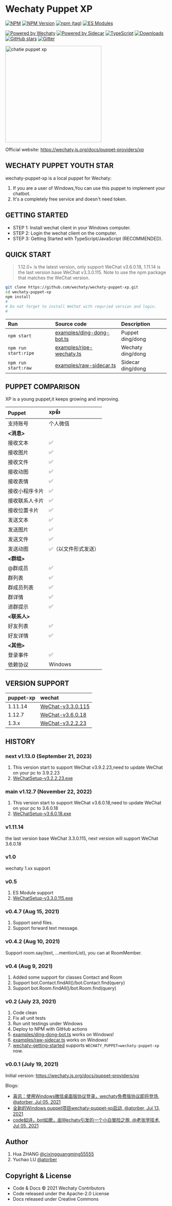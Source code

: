 # Wechaty Puppet XP

[![NPM](https://github.com/wechaty/wechaty-puppet-xp/workflows/NPM/badge.svg)](https://github.com/wechaty/wechaty/actions?query=workflow%3ANPM)
[![NPM Version](https://img.shields.io/npm/v/wechaty-puppet-xp?color=brightgreen)](https://www.npmjs.com/package/wechaty-puppet-xp)
[![npm (tag)](https://img.shields.io/npm/v/wechaty-puppet-xp/next.svg)](https://www.npmjs.com/package/wechaty-puppet-xp?activeTab=versions)
[![ES Modules](https://img.shields.io/badge/ES-Modules-brightgreen)](https://github.com/Chatie/tsconfig/issues/16)

[![Powered by Wechaty](https://img.shields.io/badge/Powered%20By-Wechaty-brightgreen.svg)](https://github.com/wechaty/wechaty)
[![Powered by Sidecar](https://img.shields.io/badge/Powered%20By-Sidecar-red.svg)](https://github.com/huan/sidecar)
[![TypeScript](https://img.shields.io/badge/%3C%2F%3E-TypeScript-blue.svg)](https://www.typescriptlang.org/)
[![Downloads](https://img.shields.io/npm/dm/wechaty-puppet-xp.svg?style=flat-square)](https://www.npmjs.com/package/wechaty)
[![GitHub stars](https://img.shields.io/github/stars/wechaty/wechaty-puppet-xp.svg?label=github%20stars)](https://github.com/wechaty/wechaty)
[![Gitter](https://badges.gitter.im/wechaty/wechaty.svg)](https://gitter.im/wechaty/wechaty?utm_source=badge&utm_medium=badge&utm_campaign=pr-badge)

<img src="https://camo.githubusercontent.com/6c7c7e10053c8e1936c084d17ea74c3437759fd1c4d3e02acca9256e2bfe9bb3/68747470733a2f2f692e6c6f6c692e6e65742f323032302f30352f30392f4858436c49663541324570554734752e706e67" alt="chatie puppet xp" width="300" height="300" align="bottom" />

Official website: <https://wechaty.js.org/docs/puppet-providers/xp>

## WECHATY PUPPET YOUTH STAR

wechaty-puppet-xp is a local puppet for Wechaty:

1. If you are a user of Windows,You can use this puppet to implement your chatbot.
1. It's a completely free service and doesn't need token.

## GETTING STARTED

- STEP 1: Install wechat client in your Windows computer.
- STEP 2: Login the wechat client on the computer.
- STEP 3: Getting Started with TypeScript/JavaScript (RECOMMENDED).

## QUICK START

> 1.12.0+ is the latest version, only support WeChat v3.6.0.18, 1.11.14 is the last version base WeChat v3.3.0.115. Note to use the npm package that matches the WeChat version.

```sh
git clone https://github.com/wechaty/wechaty-puppet-xp.git
cd wechaty-puppet-xp
npm install
#
# Do not forget to install WeChat with requried version and login.
#
```

| Run | Source code | Description |
| :------------- |:-------------| :-----|
| `npm start` | [examples/ding-dong-bot.ts](examples/ding-dong-bot.ts) | Puppet ding/dong |
| `npm run start:ripe` | [examples/ripe-wechaty.ts](examples/ripe-wechaty.ts) | Wechaty ding/dong |
| `npm run start:raw` | [examples/raw-sidecar.ts](examples/raw-sidecar.ts) | Sidecar ding/dong |

## PUPPET COMPARISON

XP is a young puppet,it keeps growing and improving.

Puppet|xp👍|
:---|:---|
支持账号|个人微信|
**<消息>**|
接收文本|✅
接收图片|✅
接收文件|✅
接收动图|✅
接收表情|✅
接收小程序卡片|✅
接收联系人卡片|✅
接收位置卡片|✅
发送文本|✅
发送图片|✅
发送文件|✅
发送动图|✅（以文件形式发送）
**<群组>**|
@群成员|✅
群列表|✅
群成员列表|✅
群详情|✅
进群提示|✅
**<联系人>**|
好友列表|✅
好友详情|✅
**<其他>**|
登录事件|✅
依赖协议|Windows

## VERSION SUPPORT

puppet-xp|wechat|
|:---|:---|
|1.11.14|[WeChat-v3.3.0.115](https://github.com/wechaty/wechaty-puppet-xp/releases/download/v0.5/WeChatSetup-v3.3.0.115.exe)|
|1.12.7|[WeChat-v3.6.0.18](https://github.com/tom-snow/wechat-windows-versions/releases/download/v3.6.0.18/WeChatSetup-3.6.0.18.exe)|
|1.3.x|[WeChat-v3.2.2.23](https://github.com/tom-snow/wechat-windows-versions/releases/download/v3.9.2.23/WeChatSetup-3.9.2.23.exe)|

## HISTORY

### next v1.13.0 (September 21, 2023)

1. This version start to support WeChat v3.9.2.23,need to update WeChat on your pc to 3.9.2.23
2. [WeChatSetup-v3.2.2.23.exe](https://github.com/tom-snow/wechat-windows-versions/releases/download/v3.9.2.23/WeChatSetup-3.9.2.23.exe)

### main v1.12.7 (November 22, 2022)

1. This version start to support WeChat v3.6.0.18,need to update WeChat on your pc to 3.6.0.18
2. [WeChatSetup-v3.6.0.18.exe](https://github.com/tom-snow/wechat-windows-versions/releases/download/v3.6.0.18/WeChatSetup-3.6.0.18.exe)

### v1.11.14

the last version base WeChat 3.3.0.115, next version will support WeChat 3.6.0.18

### v1.0

wechaty 1.xx support

### v0.5

1. ES Module support
2. [WeChatSetup-v3.3.0.115.exe](https://github.com/wechaty/wechaty-puppet-xp/releases/download/v0.5/WeChatSetup-v3.3.0.115.exe)

### v0.4.7 (Aug 15, 2021)

1. Support send files.
2. Support forward text message.

### v0.4.2 (Aug 10, 2021)

Support room.say(text, ...mentionList), you can at RoomMember.

### v0.4 (Aug 9, 2021)

1. Added some support for classes Contact and Room
1. Support bot.Contact.findAll()/bot.Contact.find(query)
1. Support bot.Room.findAll()/bot.Room.find(query)

### v0.2 (July 23, 2021)

1. Code clean
1. Fix all unit tests
1. Run unit testings under Windows
1. Deploy to NPM with GitHub actions
1. [examples/ding-dong-bot.ts](examples/ding-dong-bot.ts) works on Windows!
1. [examples/raw-sidecar.ts](examples/raw-sidecar.ts) works on Windows!
1. [wechaty-getting-started](https://github.com/wechaty/wechaty-getting-started) supports `WECHATY_PUPPET=wechaty-puppet-xp` now.

### v0.0.1 (July 19, 2021)

Initial version: <https://wechaty.js.org/docs/puppet-providers/xp>

Blogs:

- [喜讯：使用Windows微信桌面版协议登录，wechaty免费版协议即将登场, @atorber, Jul 05, 2021](https://wechaty.js.org/2021/07/05/puppet-laozhang-wechat-bot/)
- [全新的Windows puppet项目wechaty-puppet-xp启动, @atorber, Jul 13, 2021](https://wechaty.js.org/2021/07/13/wechaty-puppet-xp-start-up/)
- [code如诗，bot如歌，由Wechaty引发的一个小白冒险之旅, @老张学技术, Jul 05, 2021](https://wechaty.js.org/2021/07/05/code-like-poetry-bot-like-song/)

## Author

1. Hua ZHANG [@cixingguangming55555](https://github.com/cixingguangming55555)
2. Yuchao LU [@atorber](https://github.com/atorber)

## Copyright & License

- Code & Docs © 2021 Wechaty Contributors
- Code released under the Apache-2.0 License
- Docs released under Creative Commons
